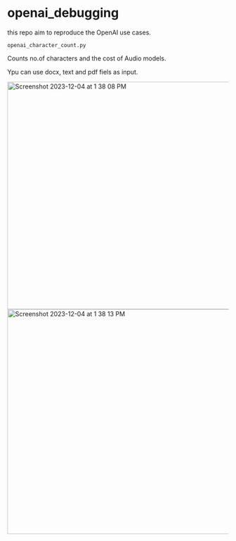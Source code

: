 # openai_debugging
this repo aim to reproduce the OpenAI use cases.



```openai_character_count.py```

Counts no.of characters and the cost of Audio models. 

Ypu can use docx, text and pdf fiels as input.

<img width="518" alt="Screenshot 2023-12-04 at 1 38 08 PM" src="https://github.com/gireeshkbogu/openai_debugging/assets/3885659/f3da0f1e-6798-4e42-bfae-2cd175071569">
<img width="512" alt="Screenshot 2023-12-04 at 1 38 13 PM" src="https://github.com/gireeshkbogu/openai_debugging/assets/3885659/3b77ff1f-127b-441e-a845-3e9045dcde75">
